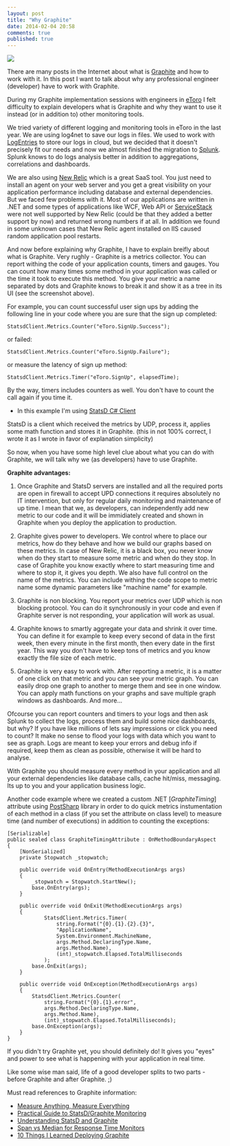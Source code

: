 ```yaml
---
layout: post
title: "Why Graphite"
date: 2014-02-04 20:58
comments: true
published: true
---
```

![](http://graphite.wdfiles.com/local--files/screen-shots/graphite_fullscreen_800.png)

There are many posts in the Internet about what is [Graphite](http://graphite.wikidot.com/) and how to work with it. In this post I want to talk about why any professional engineer (developer) have to work with Graphite.

During my Graphite implementation sessions with engineers in [eToro](http://www.etoro.com/) I felt difficulty to explain developers what is Graphite and why they want to use it instead (or in addition to) other monitoring tools.

We tried variety of different logging and monitoring tools in eToro in the last year. We are using log4net to save our logs in files. We used to work with [LogEntries](https://logentries.com/) to store our logs in cloud, but we decided that it doesn't precisely fit our needs and now we almost finished the migration to [Splunk](http://www.splunk.com/). Splunk knows to do logs analysis better in addition to aggregations, correlations and dashboards. 

We are also using [New Relic](http://newrelic.com/) which is a great SaaS tool. You just need to install an agent on your web server and you get a great visibility on your application performance including database and external dependencies. But we faced few problems with it. Most of our applications are written in .NET and some types of applications like WCF, Web API or [ServiceStack](https://servicestack.net/) were not well supported by New Relic (could be that they added a better support by now) and returned wrong numbers if at all. In addition we found in some unknown cases that New Relic agent installed on IIS caused random application pool restarts.

And now before explaining why Graphite, I have to explain breifly about what is Graphite. Very rughly - Graphite is a metrics collector. You can report withing the code of your application counts, timers and gauges. You can count how many times some method in your application was called or the time it took to execute this method. You give your metric a name separated by dots and Graphite knows to break it and show it as a tree in its UI (see the screenshot above).

<!-- more -->

For example, you can count successful user sign ups by adding the following line in your code where you are sure that the sign up completed:

`StatsdClient.Metrics.Counter("eToro.SignUp.Success");`

or failed:

`StatsdClient.Metrics.Counter("eToro.SignUp.Failure");`

or measure the latency of sign up method:

`StatsdClient.Metrics.Timer("eToro.SignUp", elapsedTime);`

By the way, timers includes counters as well. You don't have to count the call again if you time it.

* In this example I'm using [StatsD C# Client](https://github.com/goncalopereira/statsd-csharp-client)

StatsD is a client which received the metrics by UDP, process it, applies some math function and stores it in Graphite. (this in not 100% correct, I wrote it as I wrote in favor of explanation  simplicity)

So now, when you have some high level clue about what you can do with Graphite, we will talk why we (as developers) have to use Graphite.

**Graphite advantages:**

1. Once Graphite and StatsD servers are installed and all the required ports are open in firewall to accept UPD connections it requires absolutely no IT intervention, but only for regular daily monitoring and maintenance of up time. I mean that we, as developers, can independently add new metric to our code and it  will be immidiately created and shown in Graphite when you deploy the application to production.

2. Graphite gives power to developers. We control where to place our metrics, how do they behave and how we build our graphs based on these metrics. In case of New Relic, it is a black box, you never know when do they start to measure some metric and when do they stop. In case of Graphite you know exactly where to start measuring time and where to stop it, it gives you depth. We also have full control on the name of the metrics. You can include withing the code scope to metric name some dynamic parameters like "machine name" for example.

3. Graphite is non blocking. You report your metrics over UDP which is non blocking protocol. You can do it synchronously in your code and even if Graphite server is not responding, your application will work as usual.

4. Graphite knows to smartly aggregate your data and shrink it over time. You can define it for example to keep every second of data in the first week, then every minute in the first month, then every date in the first year. This way you don't have to keep tons of metrics and you know exactly the file size of each metric.

5. Graphite is very easy to work with. After reporting a metric, it is a matter of one click on that metric and you can see your metric graph. You can easily drop one graph to another to merge them and see in one window. You can apply math functions on your graphs and save multiple graph windows as dashboards. And more...

Ofcourse you can report counters and timers to your logs and then ask Splunk to collect the logs, process them and build some nice dashboards, but why? If you have like millions of lets say impressions or click you need to count? It make no sense to flood your logs with data which you want to see as graph. Logs are meant to keep your errors and debug info if required, keep them as clean as possible, otherwise it will be hard to analyse.

With Graphite you should measure every method in your application and all your external dependencies like database calls, cache hit/miss, messaging. Its up to you and your application business logic.

Another code example where we created a custom .NET [*GraphiteTiming*] attribute using  [PostSharp](http://www.postsharp.net/) library in order to do quick metrics instumentation of each method in a class (if you set the attribute on class level) to measure time (and number of executions) in addition to counting the exceptions:


    [Serializable]
    public sealed class GraphiteTimingAttribute : OnMethodBoundaryAspect
    {
        [NonSerialized]
        private Stopwatch _stopwatch;
        
        public override void OnEntry(MethodExecutionArgs args)
        {
            _stopwatch = Stopwatch.StartNew();
            base.OnEntry(args);
        }

        public override void OnExit(MethodExecutionArgs args)
        {
                StatsdClient.Metrics.Timer(
                    string.Format("{0}.{1}.{2}.{3}", 
                    "ApplicationName", 
                    System.Environment.MachineName, 
                    args.Method.DeclaringType.Name, 
                    args.Method.Name), 
                    (int)_stopwatch.Elapsed.TotalMilliseconds
                );
            base.OnExit(args);
        }

        public override void OnException(MethodExecutionArgs args)
        {
            StatsdClient.Metrics.Counter(
            	string.Format("{0}.{1}.error",
            	args.Method.DeclaringType.Name,
            	args.Method.Name),
            	(int)_stopwatch.Elapsed.TotalMilliseconds);
            base.OnException(args);
        }
    }


If you didn't try Graphite yet, you should definitely do! It gives you "eyes" and power to see what is happening with your application in real time. 

Like some wise man said, life of a good developer splits to two parts - before Graphite and after Graphite. ;)


Must read references to Graphite information:

* [Measure Anything, Measure Everything](http://codeascraft.com/2011/02/15/measure-anything-measure-everything/)
* [Practical Guide to StatsD/Graphite Monitoring](http://matt.aimonetti.net/posts/2013/06/26/practical-guide-to-graphite-monitoring/)
* [Understanding StatsD and Graphite](http://blog.pkhamre.com/2012/07/24/understanding-statsd-and-graphite/)
* [Span vs Median for Response Time Monitors](http://steveakers.com/2013/08/01/span-vs-median-for-response-time-monitors/)
* [10 Things I Learned Deploying Graphite](http://kevinmccarthy.org/blog/2013/07/18/10-things-i-learned-deploying-graphite/)